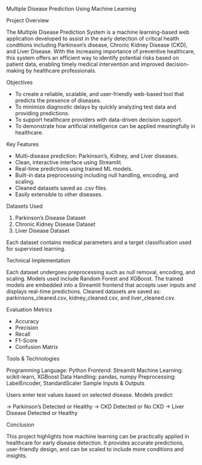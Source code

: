 Multiple Disease Prediction Using Machine Learning

Project Overview

The Multiple Disease Prediction System is a machine learning-based web application developed to assist in the early detection of critical health conditions including Parkinson’s disease, Chronic Kidney Disease (CKD), and Liver Disease. With the increasing importance of preventive healthcare, this system offers an efficient way to identify potential risks based on patient data, enabling timely medical intervention and improved decision-making by healthcare professionals.

Objectives

- To create a reliable, scalable, and user-friendly web-based tool that predicts the presence of diseases.
- To minimize diagnostic delays by quickly analyzing test data and providing predictions.
- To support healthcare providers with data-driven decision support.
- To demonstrate how artificial intelligence can be applied meaningfully in healthcare.
  
Key Features

- Multi-disease prediction: Parkinson’s, Kidney, and Liver diseases.
- Clean, interactive interface using Streamlit.
- Real-time predictions using trained ML models.
- Built-in data preprocessing including null handling, encoding, and scaling.
- Cleaned datasets saved as .csv files.
- Easily extensible to other diseases.
  
Datasets Used

1. Parkinson’s Disease Dataset
2. Chronic Kidney Disease Dataset
3. Liver Disease Dataset
   
Each dataset contains medical parameters and a target classification used for supervised learning.

Technical Implementation

Each dataset undergoes preprocessing such as null removal, encoding, and scaling. Models used include Random Forest and XGBoost. The trained models are embedded into a Streamlit frontend that accepts user inputs and displays real-time predictions. Cleaned datasets are saved as: parkinsons_cleaned.csv, kidney_cleaned.csv, and liver_cleaned.csv.

Evaluation Metrics

- Accuracy
- Precision
- Recall
- F1-Score
- Confusion Matrix
  
Tools & Technologies

Programming Language: Python
Frontend: Streamlit
Machine Learning: scikit-learn, XGBoost
Data Handling: pandas, numpy
Preprocessing: LabelEncoder, StandardScaler
Sample Inputs & Outputs

Users enter test values based on selected disease. Models predict:

→ Parkinson’s Detected or Healthy
→ CKD Detected or No CKD
→ Liver Disease Detected or Healthy

Conclusion

This project highlights how machine learning can be practically applied in healthcare for early disease detection. It provides accurate predictions, user-friendly design, and can be scaled to include more conditions and insights.

